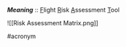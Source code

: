 ***Meaning*** :: <u>F</u>light <u>R</u>isk <u>A</u>ssessment <u>T</u>ool

![[Risk Assessment Matrix.png]]

#acronym
